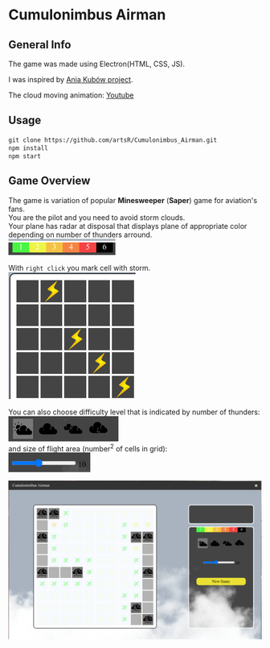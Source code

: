 # Cumulonimbus Airman

## General Info
The game was made using Electron(HTML, CSS, JS).

I was inspired by [Ania Kubów project](https://github.com/kubowania/minesweeper).  

The cloud moving animation: [Youtube](https://www.youtube.com/watch?v=FWW38GuIo7M)  

## Usage
```
git clone https://github.com/artsR/Cumulonimbus_Airman.git
npm install
npm start
```

## Game Overview
The game is variation of popular **Minesweeper** (**Saper**) game for aviation's fans.  
You are the pilot and you need to avoid storm clouds.  
Your plane has radar at disposal that displays plane of appropriate color depending on number of thunders arround.  
![Legend](./docs/legend.png)  

With `right click` you mark cell with storm.  
![Mark thunder](./docs/mark_thunder.png)  

You can also choose difficulty level that is indicated by number of thunders:  
![Difficulty](./docs/difficulty_level.png)  
and size of flight area (number<sup>2</sup> of cells in grid):  
![Area](./docs/size.png)  

![Overview](./docs/overview.gif)  
